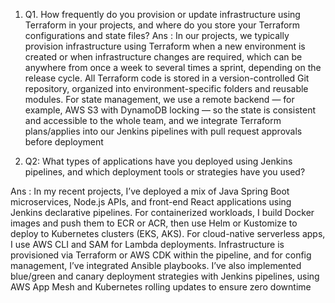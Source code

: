 1. Q1. How frequently do you provision or update infrastructure using Terraform in your projects, and where do you store your Terraform configurations and state files?
Ans : In our projects, we typically provision infrastructure using Terraform when a new environment is created or when infrastructure changes are required, which can be anywhere from once a week to several times a sprint, depending on the release cycle.
All Terraform code is stored in a version-controlled Git repository, organized into environment-specific folders and reusable modules.
For state management, we use a remote backend — for example, AWS S3 with DynamoDB locking — so the state is consistent and accessible to the whole team, and we integrate Terraform plans/applies into our Jenkins pipelines with pull request approvals before deployment

2. Q2:  What types of applications have you deployed using Jenkins pipelines, and which deployment tools or strategies have you used?

Ans : In my recent projects, I’ve deployed a mix of Java Spring Boot microservices, Node.js APIs, and front-end React applications using Jenkins declarative pipelines.
For containerized workloads, I build Docker images and push them to ECR or ACR, then use Helm or Kustomize to deploy to Kubernetes clusters (EKS, AKS).
For cloud-native serverless apps, I use AWS CLI and SAM for Lambda deployments.
Infrastructure is provisioned via Terraform or AWS CDK within the pipeline, and for config management, I’ve integrated Ansible playbooks.
I’ve also implemented blue/green and canary deployment strategies with Jenkins pipelines, using AWS App Mesh and Kubernetes rolling updates to ensure zero downtime